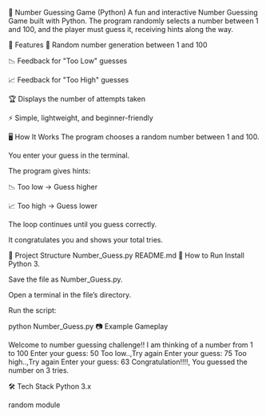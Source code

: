 🎯 Number Guessing Game (Python)
A fun and interactive Number Guessing Game built with Python.
The program randomly selects a number between 1 and 100, and the player must guess it, receiving hints along the way.

📌 Features
🔢 Random number generation between 1 and 100

📉 Feedback for "Too Low" guesses

📈 Feedback for "Too High" guesses

🏆 Displays the number of attempts taken

⚡ Simple, lightweight, and beginner-friendly

🖥 How It Works
The program chooses a random number between 1 and 100.

You enter your guess in the terminal.

The program gives hints:

📉 Too low → Guess higher

📈 Too high → Guess lower

The loop continues until you guess correctly.

It congratulates you and shows your total tries.

📂 Project Structure
Number_Guess.py
README.md
🚀 How to Run
Install Python 3.

Save the file as Number_Guess.py.

Open a terminal in the file’s directory.

Run the script:

python Number_Guess.py
📷 Example Gameplay

Welcome to number guessing challenge!!
I am thinking of a number from 1 to 100
Enter your guess: 50
Too low..,Try again
Enter your guess: 75
Too high..,Try again
Enter your guess: 63
Congratulation!!!!, You guessed the number on 3 tries.

🛠 Tech Stack
Python 3.x

random module

